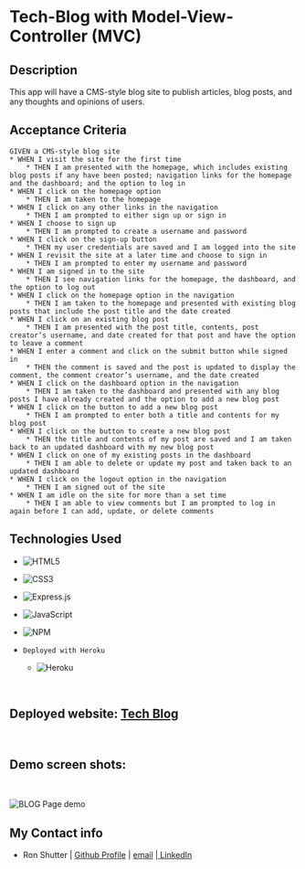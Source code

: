 # Tech-Blog with Model-View-Controller (MVC)

## Description

This app will have a CMS-style blog site
to publish articles, blog posts, and any thoughts and opinions of users.



## Acceptance Criteria

```
GIVEN a CMS-style blog site
* WHEN I visit the site for the first time
    * THEN I am presented with the homepage, which includes existing blog posts if any have been posted; navigation links for the homepage and the dashboard; and the option to log in
* WHEN I click on the homepage option
    * THEN I am taken to the homepage
* WHEN I click on any other links in the navigation
    * THEN I am prompted to either sign up or sign in
* WHEN I choose to sign up
    * THEN I am prompted to create a username and password
* WHEN I click on the sign-up button
    * THEN my user credentials are saved and I am logged into the site
* WHEN I revisit the site at a later time and choose to sign in
    * THEN I am prompted to enter my username and password
* WHEN I am signed in to the site
    * THEN I see navigation links for the homepage, the dashboard, and the option to log out
* WHEN I click on the homepage option in the navigation
    * THEN I am taken to the homepage and presented with existing blog posts that include the post title and the date created
* WHEN I click on an existing blog post
    * THEN I am presented with the post title, contents, post creator’s username, and date created for that post and have the option to leave a comment
* WHEN I enter a comment and click on the submit button while signed in
    * THEN the comment is saved and the post is updated to display the comment, the comment creator’s username, and the date created
* WHEN I click on the dashboard option in the navigation
    * THEN I am taken to the dashboard and presented with any blog posts I have already created and the option to add a new blog post
* WHEN I click on the button to add a new blog post
    * THEN I am prompted to enter both a title and contents for my blog post
* WHEN I click on the button to create a new blog post
    * THEN the title and contents of my post are saved and I am taken back to an updated dashboard with my new blog post
* WHEN I click on one of my existing posts in the dashboard
    * THEN I am able to delete or update my post and taken back to an updated dashboard
* WHEN I click on the logout option in the navigation
    * THEN I am signed out of the site
* WHEN I am idle on the site for more than a set time
    * THEN I am able to view comments but I am prompted to log in again before I can add, update, or delete comments
```


## Technologies Used

* ![HTML5](https://img.shields.io/badge/html5-%23E34F26.svg?style=for-the-badge&logo=html5&logoColor=white)


* ![CSS3](https://img.shields.io/badge/css3-%231572B6.svg?style=for-the-badge&logo=css3&logoColor=white)


* ![Express.js](https://img.shields.io/badge/express.js-%23404d59.svg?style=for-the-badge&logo=express&logoColor=%2361DAFB)
* ![JavaScript](https://img.shields.io/badge/javascript-%23323330.svg?style=for-the-badge&logo=javascript&logoColor=%23F7DF1E)

* ![NPM](https://img.shields.io/badge/NPM-%23000000.svg?style=for-the-badge&logo=npm&logoColor=white)

* `Deployed with Heroku` 

  * ![Heroku](https://img.shields.io/badge/heroku-%23430098.svg?style=for-the-badge&logo=heroku&logoColor=white)

<br>

## Deployed website: <a href=" https://frozen-refuge-86404.herokuapp.com/"> Tech Blog</a>
<br>




 ## Demo screen shots:
<br>
<p>
<img src="./public/blog-demo.gif" alt="BLOG Page demo">

</p>


## My Contact info
- Ron Shutter | [ Github Profile](https://github.com/Proton-8) | <a href="mailto:ronashutter@gmail.com"> email</a> |<a href="https://www.linkedin.com/in/ron-shutter-95613211/"> LinkedIn</a><br>
    </p>
